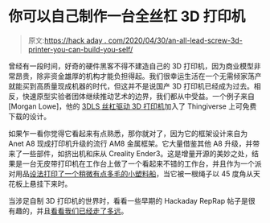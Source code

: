 # 你可以自己制作一台全丝杠 3D 打印机

> 原文:[https://hack aday . com/2020/04/30/an-all-lead-screw-3d-printer-you-can-build-you-self/](https://hackaday.com/2020/04/30/an-all-lead-screw-3d-printer-you-can-build-yourself/)

曾经有一段时间，好奇的硬件黑客不得不建造自己的 3D 打印机，因为商业模型非常昂贵，除非资金雄厚的机构才能负担得起。我们很幸运生活在一个无需倾家荡产就能买到高质量现成机器的时代，但这并不是说国产 3D 打印机已经成为过去。相反，快速原型实验者团体继续推动艺术的边界，我们都从中受益。一个例子来自[Morgan Lowe]，他的 [3DLS 丝杠驱动 3D 打印机](https://www.thingiverse.com/thing:4031698)加入了 Thingiverse 上可免费下载的设计。

如果乍一看你觉得它看起来有点熟悉，那你就对了，因为它的框架设计来自为 Anet A8 现成打印机升级的流行 AM8 金属框架。它大量借鉴其他 A8 升级，并带来了一些部件，如挤出机和床从 Creality Ender3。这是增量开源的美妙之处，结果是一台无皮带打印机在工作台上做了一个看起来不错的工作台，并且作为一个派对用品[设法打印了一个稍微有点多毛的小塑料船](https://www.youtube.com/watch?v=ZUT6NCLFF8A)，当它被一根绳子以 45 度角从天花板上悬挂下来时。

当涉足自制 3D 打印机的世界时，看看一些早期的 Hackaday RepRap 帖子是很有趣的，并且[看看我们已经走了多远](https://hackaday.com/2009/07/22/printing-a-reprap/)。